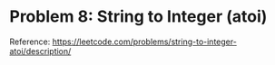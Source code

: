 # Problem 8: String to Integer (atoi)

Reference: https://leetcode.com/problems/string-to-integer-atoi/description/